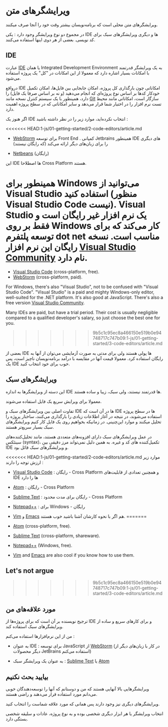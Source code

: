 # ویرایشگرهای متن 

ویرایشگرهای متن محلی ‌است که برنامه‌نویسان بیشتر وقت خود را آنجا صرف میکنند. 

در مجموع دو نوع ویرایشگر وجود دارد : یکی IDE ها و دیگری ویرایشگرهای سبک برای کد نویسی. بعضی از هر دوی اینها استفاده می‌کنند. 

## IDE

عبارت [IDE](https://en.wikipedia.org/wiki/Integrated_development_environment) یا همان Integrated Development Environment به یک ویرایشگر قدرتمند با امکانات بسیار اشاره دارد که معمولا از این امکانات در "کل" یک پروژه استفاده می‌شود. 

درواقع IDE امکاناتی چون بارگذاری کل پروژه، امکان جابجایی بین فایل‌ها، امکان تکمیل خودکار کدها بر اساس نوع پروژه‌ای که انجام می‌دهید (و نه بر اساس صرفا یک فایل) را دارد، همینطور با یک سیستم کنترل نسخه مانند [Git](https://git-scm.com/) سازگار است، امکاناتی مانند محیط تست نرم افزار را در اختیار شما قرار می‌دهد و سایر امکاناتی که در سطح پروژه اهمیت دارد. 

اگر هنوز یک IDE انتخاب نکرده‌اید، موارد زیر را در نظر داشته باشید : 

<<<<<<< HEAD:1-js/01-getting-started/2-code-editors/article.md
- [WebStorm](http://www.jetbrains.com/webstorm/) برای توسعه Front End . کمپانی Jetbrains همینطور IDE های دیگری را برای زبان‌های دیگر ارائه می‌کند (که رایگان نیستند) 

- [Netbeans](http://netbeans.org/) (رایگان) 

این IDE ها اصطلاحا Cross Platform هستند. 

همینطور برای Windows می‌توانید از Visual Studio استفاده کنید (منظور Visual Studio Code نیست). Visual Studio یک نرم افزار غیر رایگان است و فقط بر روی Windows کار می‌کند که برای توسعه پلتفرم dot net مناسب است. نسخه رایگان این نرم افزار [Visual Studio Community](https://www.visualstudio.com/vs/community/) نام دارد.  
=======
- [Visual Studio Code](https://code.visualstudio.com/) (cross-platform, free).
- [WebStorm](http://www.jetbrains.com/webstorm/) (cross-platform, paid).

For Windows, there's also "Visual Studio", not to be confused with "Visual Studio Code". "Visual Studio" is a paid and mighty Windows-only editor, well-suited for the .NET platform. It's also good at JavaScript. There's also a free version [Visual Studio Community](https://www.visualstudio.com/vs/community/).

Many IDEs are paid, but have a trial period. Their cost is usually negligible compared to a qualified developer's salary, so just choose the best one for you.
>>>>>>> 9b5c1c95ec8a466150e519b0e94748717c747b09:1-js/01-getting-started/3-code-editors/article.md

بعضی از IDE ها پولی هستند ولی برای مدتی به صورت آزمایشی می‌توان از آنها به رایگان استفاده کرد. معمولا قیمت آنها در مقایسه با درآمد برنامه‌نویسان ناچیز است، پس یک IDE خوب برای خود انتخاب کنید. 

## ویرایشگرهای سبک 

این دسته از ویرایشگرها به اندازه IDE ها قدرتمند نیستند، ولی سبک، زیبا و ساده هستند.  

معمولا برای ویرایش سریع یک فایل استفاده می‌شوند. 

تفاوت اصلی بین ویرایشگرهای سبک و IDE ها در آن است که IDE ها در سطح پروژه استفاده می‌‌شوند، در نتیجه در آغاز اطلاعات زیادی را بارگذاری می‌کنند، ساختار پروژه را تحلیل میکنند و موارد این‌چنینی. در زمانیکه بخواهیم روی یک فایل کار کنیم ویرایشگرهای سبک بسیار سریع‌تر هستند. 

در عمل ویرایشگرهای سبک دارای افزونه‌های متعددی هستند، مانند تحلیل‌کننده‌های سینتَکس (syntax)، تکمیل‌کننده های کد و غیره. به همین دلیل نمی‌تواند مرز دقیقی بین IDE و ویرایشگرهای سبک قائل بود. 

<<<<<<< HEAD:1-js/01-getting-started/2-code-editors/article.md
موارد زیر ارزش توجه را دارند : 

- [Visual Studio Code](https://code.visualstudio.com/) : رایگان - Cross Platform و همچنین تعدادی از قابلیت‌های IDE ها را دارد 

- [Atom](https://atom.io/) : رایگان - Cross Platform 

- [Sublime Text](http://www.sublimetext.com) : رایگان برای مدت محدود - Cross Platform 

- [Notepad++](https://notepad-plus-plus.org/) : برای Windows - رایگان 

- [Vim](http://www.vim.org/) و [Emacs](https://www.gnu.org/software/emacs/) هم اگر با نحوه کارشان آشنا باشید خوب هستند. 
=======
- [Atom](https://atom.io/) (cross-platform, free).
- [Sublime Text](http://www.sublimetext.com) (cross-platform, shareware).
- [Notepad++](https://notepad-plus-plus.org/) (Windows, free).
- [Vim](http://www.vim.org/) and [Emacs](https://www.gnu.org/software/emacs/) are also cool if you know how to use them.

## Let's not argue
>>>>>>> 9b5c1c95ec8a466150e519b0e94748717c747b09:1-js/01-getting-started/3-code-editors/article.md

## مورد علاقه‌های من 

ترجیح نویسنده بر آن است که برای پروژه‌ها از IDE و برای کارهای سریع و ساده از ویرایشگرهای سبک استفاده کند. 

من از این نرم‌افزارها استفاده می‌کنم : 

- به عنوان IDE : برای توسعه JavaScript از [WebStorm](http://www.jetbrains.com/webstorm/) (در کار با زبان‌های دیگر از دیگر محصولات JetBrains استفاده می‌کنم) 

- به عنوان یک ویرایشگر سبک : [Sublime Text](http://www.sublimetext.com) یا [Atom](https://atom.io/) 

## بیایید بحث نکنیم 

ویرایشگرهایی بالا آنهایی هستند که من و دوستانم که آنها را توسعه‌دهندگان خوبی می‌دانم مورد استفاده قرار ‌می‌دهند و راضی هستند. 

ویرایشگرهای دیگری نیز وجود دارند پس همانی که مورد علاقه شماست را انتخاب کنید. 

انتخاب ویرایشگر یا هر ابزار دیگری شخصی بوده و به نوع پروژه، عادات و سلیقه شخصی بستگی دارد. 
